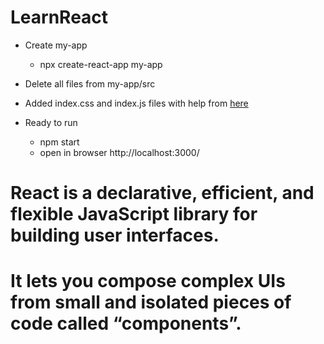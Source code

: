 # LearnReact

* Create my-app
    * npx create-react-app my-app

* Delete all files from my-app/src

* Added index.css and index.js files with help from [here](https://reactjs.org/tutorial/tutorial.html)

* Ready to run
    * npm start
    * open in browser http://localhost:3000/

# React is a declarative, efficient, and flexible JavaScript library for building user interfaces. 
# It lets you compose complex UIs from small and isolated pieces of code called “components”.